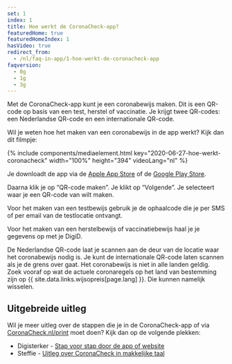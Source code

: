 ```yaml
---
set: 1
index: 1
title: Hoe werkt de CoronaCheck-app?
featuredHome: true
featuredHomeIndex: 1
hasVideo: true
redirect_from: 
  - /nl/faq-in-app/1-hoe-werkt-de-coronacheck-app
faqversion:
  - 0g
  - 1g
  - 3g
---
```

Met de CoronaCheck-app kunt je een coronabewijs maken. Dit is een QR-code op basis van een test, herstel of vaccinatie. Je krijgt twee QR-codes: een Nederlandse QR-code en een internationale QR-code.

Wil je weten hoe het maken van een coronabewijs in de app werkt? Kijk dan dit filmpje:

{% include components/mediaelement.html key="2020-06-27-hoe-werkt-coronacheck" width="100%" height="394" videoLang="nl" %}


Je downloadt de app via de <a href="https://apps.apple.com/nl/app/coronacheck/id1548269870" rel="noopener noreferrer" target="_blank">Apple App Store</a> of de <a href="https://play.google.com/store/apps/details?id=nl.rijksoverheid.ctr.holder" rel="noopener noreferrer" target="_blank">Google Play Store</a>.

Daarna klik je op “QR-code maken”. Je klikt op “Volgende”. Je selecteert waar je een QR-code van wilt maken.

Voor het maken van een testbewijs gebruik je de ophaalcode die je per SMS of per email van de testlocatie ontvangt.

Voor het maken van een herstelbewijs of vaccinatiebewijs haal je je gegevens op met je DigiD.

De Nederlandse QR-code laat je scannen aan de deur van de locatie waar het coronabewijs nodig is. Je kunt de internationale QR-code laten scannen als je de grens over gaat. Het coronabewijs is niet in alle landen geldig. Zoek vooraf op wat de actuele coronaregels op het land van bestemming zijn op {{ site.data.links.wijsopreis[page.lang] }}. Die kunnen namelijk wisselen.

## Uitgebreide uitleg
Wil je meer uitleg over de stappen die je in de CoronaCheck-app of via [CoronaCheck.nl/print](http://coronacheck.nl/print) moet doen? Kijk dan op de volgende plekken:

- Digisterker - [Stap voor stap door de app of website](http://www.uitlegcoronacheck.nl/)
- Steffie - [Uitleg over CoronaCheck in makkelijke taal](https://corona.steffie.nl/nl/modules/coronacheck-app/#!/1768/stap-1.html)

